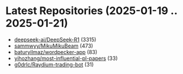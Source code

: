 # Latest Repositories (2025-01-19 .. 2025-01-21)

- [deepseek-ai/DeepSeek-R1](https://github.com/deepseek-ai/DeepSeek-R1) (3315)
- [sammwyy/MikuMikuBeam](https://github.com/sammwyy/MikuMikuBeam) (473)
- [baturyilmaz/wordpecker-app](https://github.com/baturyilmaz/wordpecker-app) (83)
- [yihozhang/most-influential-pl-papers](https://github.com/yihozhang/most-influential-pl-papers) (33)
- [g0drlc/Raydium-trading-bot](https://github.com/g0drlc/Raydium-trading-bot) (31)
